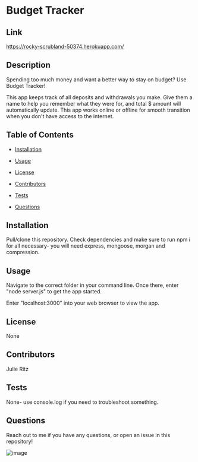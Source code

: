 # Budget Tracker
## Link
https://rocky-scrubland-50374.herokuapp.com/
## Description
Spending too much money and want a better way to stay on budget? Use Budget Tracker!

This app keeps track of all deposits and withdrawals you make. Give them a name to help you remember what they were for, and total $ amount will automatically update. This app works online or offline for smooth transition when you don't have access to the internet.
## Table of Contents
* [Installation](#installation)

* [Usage](#usage)

* [License](#license)

* [Contributors](#contributors)

* [Tests](#tests)

* [Questions](#questions)
## Installation
Pull/clone this repository. Check dependencies and make sure to run npm i for all necessary- you will need express, mongoose, morgan and compression.
## Usage
Navigate to the correct folder in your command line. Once there, enter "node server.js" to get the app started.

Enter "localhost:3000" into your web browser to view the app.
## License
None
## Contributors
Julie Ritz
## Tests
None- use console.log if you need to troubleshoot something.
## Questions
Reach out to me if you have any questions, or open an issue in this repository!

![image](https://user-images.githubusercontent.com/60047114/87368907-f1dcba00-c533-11ea-8c0a-d3353b4ab9e1.png)